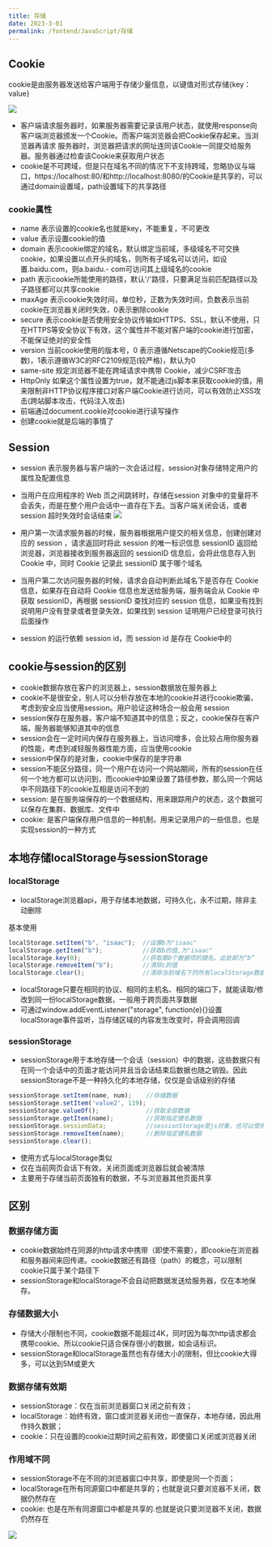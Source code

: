 ```yaml
---
title: 存储  
date: 2023-3-01
permalink: /fontend/JavaScript/存储
---
```


## Cookie
>
cookie是由服务器发送给客户端用于存储少量信息，以键值对形式存储{key：value}
>
![](http://file.cqcdq.top/XyIB3Y4beH87Ax7fNTX9uWKTbPrHcc4Q/cookie.png)

- 客户端请求服务器时，如果服务器需要记录该用户状态，就使用response向客户端浏览器颁发一个Cookie。而客户端浏览器会把Cookie保存起来。当浏览器再请求 服务器时，浏览器把请求的网址连同该Cookie一同提交给服务器。服务器通过检查该Cookie来获取用户状态
- cookie是不可跨域，但是只在域名不同的情况下不支持跨域，忽略协议与端口，https://localhost:80/和http://localhost:8080/的Cookie是共享的，可以通过domain设置域，path设置域下的共享路径
### cookie属性

- name 表示设置的cookie名也就是key，不能重复，不可更改
- value 表示设置cookie的值
- domain 表示cookie绑定的域名，默认绑定当前域，多级域名不可交换cookie，如果设置以点开头的域名，则所有子域名可以访问，如设置.baidu.com，则a.baidu.- com可访问其上级域名的cookie
- path 表示cookie所能使用的路径，默认'/'路径，只要满足当前匹配路径以及子路径都可以共享cookie
- maxAge 表示cookie失效时间，单位秒，正数为失效时间，负数表示当前cookie在浏览器关闭时失效，0表示删除cookie
- secure 表示cookie是否使用安全协议传输如HTTPS、SSL，默认不使用，只在HTTPS等安全协议下有效，这个属性并不能对客户端的cookie进行加密，不能保证绝对的安全性
- version 当前cookie使用的版本号，0 表示遵循Netscape的Cookie规范(多数)，1表示遵循W3C的RFC2109规范(较严格)，默认为0
- same-site 规定浏览器不能在跨域请求中携带 Cookie，减少CSRF攻击
- HttpOnly 如果这个属性设置为true，就不能通过js脚本来获取cookie的值，用来限制非HTTP协议程序接口对客户端Cookie进行访问，可以有效防止XSS攻击(跨站脚本攻击，代码注入攻击)
- 前端通过document.cookie对cookie进行读写操作
- 创建cookie就是后端的事情了

## Session

- session 表示服务器与客户端的一次会话过程，session对象存储特定用户的属性及配置信息
- 当用户在应用程序的 Web 页之间跳转时，存储在session 对象中的变量将不会丢失，而是在整个用户会话中一直存在下去。当客户端关闭会话，或者 session 超时失效时会话结束
![](http://file.cqcdq.top/Qek8xS6SrJIr7JbQrH3FcMfP5svkdTd6/sess.png)  


- 用户第一次请求服务器的时候，服务器根据用户提交的相关信息，创建创建对应的 session ，请求返回时将此 session 的唯一标识信息 sessionID 返回给浏览器，浏览器接收到服务器返回的 sessionID 信息后，会将此信息存入到 Cookie 中，同时 Cookie 记录此 sessionID 属于哪个域名
- 当用户第二次访问服务器的时候，请求会自动判断此域名下是否存在 Cookie 信息，如果存在自动将 Cookie 信息也发送给服务端，服务端会从 Cookie 中获取 sessionID，再根据 sessionID 查找对应的 session 信息，如果没有找到说明用户没有登录或者登录失效，如果找到 session 证明用户已经登录可执行后面操作
- session 的运行依赖 session id，而 session id 是存在 Cookie中的

## cookie与session的区别

- cookie数据存放在客户的浏览器上，session数据放在服务器上
- cookie不是很安全，别人可以分析存放在本地的cookie并进行cookie欺骗，考虑到安全应当使用session。用户验证这种场合一般会用 session
- session保存在服务器，客户端不知道其中的信息；反之，cookie保存在客户端，服务器能够知道其中的信息
- session会在一定时间内保存在服务器上，当访问增多，会比较占用你服务器的性能，考虑到减轻服务器性能方面，应当使用cookie
- session中保存的是对象，cookie中保存的是字符串
- session不能区分路径，同一个用户在访问一个网站期间，所有的session在任何一个地方都可以访问到，而cookie中如果设置了路径参数，那么同一个网站中不同路径下的cookie互相是访问不到的
- session: 是在服务端保存的一个数据结构，用来跟踪用户的状态，这个数据可以保存在集群、数据库、文件中
- cookie: 是客户端保存用户信息的一种机制，用来记录用户的一些信息，也是实现session的一种方式

## 本地存储localStorage与sessionStorage
### localStorage

- localStorage浏览器api，用于存储本地数据，可持久化，永不过期，除非主动删除

基本使用
```js
localStorage.setItem("b", "isaac");  //设置b为"isaac"
localStorage.getItem("b");           //获取b的值,为"isaac"
localStorage.key(0);                 //获取第0个数据项的键名，此处即为“b”
localStorage.removeItem("b");        //清除c的值
localStorage.clear();                //清除当前域名下的所有localStorage数据
```

- localStorage只要在相同的协议、相同的主机名、相同的端口下，就能读取/修改到同一份localStorage数据，一般用于跨页面共享数据
- 可通过window.addEventListener("storage", function(e){}设置localStorage事件监听，当存储区域的内容发生改变时，将会调用回调

### sessionStorage

- sessionStorage用于本地存储一个会话（session）中的数据，这些数据只有在同一个会话中的页面才能访问并且当会话结束后数据也随之销毁。因此sessionStorage不是一种持久化的本地存储，仅仅是会话级别的存储
```js
sessionStorage.setItem(name, num);    //存储数据
sessionStorage.setItem('value2', 119);
sessionStorage.valueOf();             //获取全部数据
sessionStorage.getItem(name);         //获取指定键名数据
sessionStorage.sessionData;           //sessionStorage是js对象，也可以使用key的方式来获取值
sessionStorage.removeItem(name);      //删除指定键名数据
sessionStorage.clear();
```

- 使用方式与localStorage类似
- 仅在当前网页会话下有效，关闭页面或浏览器后就会被清除
- 主要用于存储当前页面独有的数据，不与浏览器其他页面共享

## 区别

### 数据存储方面

- cookie数据始终在同源的http请求中携带（即使不需要），即cookie在浏览器和服务器间来回传递。cookie数据还有路径（path）的概念，可以限制cookie只属于某个路径下
- sessionStorage和localStorage不会自动把数据发送给服务器，仅在本地保存。


### 存储数据大小

- 存储大小限制也不同，cookie数据不能超过4K，同时因为每次http请求都会携带cookie、所以cookie只适合保存很小的数据，如会话标识。
- sessionStorage和localStorage虽然也有存储大小的限制，但比cookie大得多，可以达到5M或更大


### 数据存储有效期

- sessionStorage：仅在当前浏览器窗口关闭之前有效；
- localStorage：始终有效，窗口或浏览器关闭也一直保存，本地存储，因此用作持久数据；
- cookie：只在设置的cookie过期时间之前有效，即使窗口关闭或浏览器关闭


### 作用域不同

- sessionStorage不在不同的浏览器窗口中共享，即使是同一个页面；
- localStorage在所有同源窗口中都是共享的；也就是说只要浏览器不关闭，数据仍然存在
- cookie: 也是在所有同源窗口中都是共享的.也就是说只要浏览器不关闭，数据仍然存在

![](http://file.cqcdq.top/XxYx84JEm3sbs5R8Fny4xf4pl1zTbMPj/%E5%8C%BA%E5%88%AB.png)

